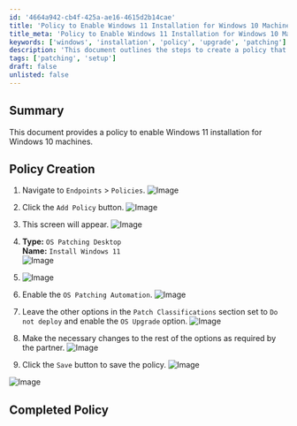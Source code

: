 ```yaml
---
id: '4664a942-cb4f-425a-ae16-4615d2b14cae'
title: 'Policy to Enable Windows 11 Installation for Windows 10 Machines'
title_meta: 'Policy to Enable Windows 11 Installation for Windows 10 Machines'
keywords: ['windows', 'installation', 'policy', 'upgrade', 'patching']
description: 'This document outlines the steps to create a policy that enables the installation of Windows 11 on Windows 10 machines, including navigation through the endpoints and configuring necessary settings.'
tags: ['patching', 'setup']
draft: false
unlisted: false
---
```


## Summary

This document provides a policy to enable Windows 11 installation for Windows 10 machines.

## Policy Creation

1. Navigate to `Endpoints` > `Policies`.
   ![Image](../../../static/img/Install-Windows-11/image_14.png)

2. Click the `Add Policy` button.
   ![Image](../../../static/img/Install-Windows-11/image_15.png)

3. This screen will appear.
   ![Image](../../../static/img/Install-Windows-11/image_16.png)

4. **Type:** `OS Patching Desktop`  
   **Name:** `Install Windows 11`  
   ![Image](../../../static/img/Install-Windows-11/image_17.png)

5. ![Image](../../../static/img/Install-Windows-11/image_18.png)

6. Enable the `OS Patching Automation`.
   ![Image](../../../static/img/Install-Windows-11/image_19.png)

7. Leave the other options in the `Patch Classifications` section set to `Do not deploy` and enable the `OS Upgrade` option.
   ![Image](../../../static/img/Install-Windows-11/image_20.png)

8. Make the necessary changes to the rest of the options as required by the partner.
   ![Image](../../../static/img/Install-Windows-11/image_21.png)

9. Click the `Save` button to save the policy.
   ![Image](../../../static/img/Install-Windows-11/image_22.png)

![Image](../../../static/img/Install-Windows-11/image_23.png)

## Completed Policy



